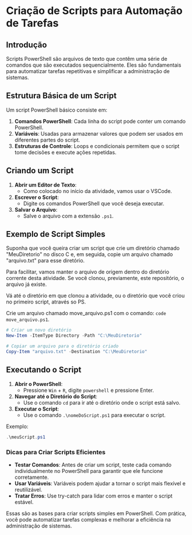 # Criação de Scripts para Automação de Tarefas

## Introdução

Scripts PowerShell são arquivos de texto que contêm uma série de comandos que são executados sequencialmente. Eles são fundamentais para automatizar tarefas repetitivas e simplificar a administração de sistemas.

## Estrutura Básica de um Script

Um script PowerShell básico consiste em:

1. **Comandos PowerShell**: Cada linha do script pode conter um comando PowerShell.
2. **Variáveis**: Usadas para armazenar valores que podem ser usados em diferentes partes do script.
3. **Estruturas de Controle**: Loops e condicionais permitem que o script tome decisões e execute ações repetidas.

## Criando um Script

1. **Abrir um Editor de Texto**:
    - Como colocado no início da atividade, vamos usar o VSCode.
2. **Escrever o Script**:
    - Digite os comandos PowerShell que você deseja executar.
3. **Salvar o Arquivo**:
    - Salve o arquivo com a extensão `.ps1`.

## Exemplo de Script Simples

Suponha que você queira criar um script que crie um diretório chamado "MeuDiretorio" no disco C e, em seguida, copie um arquivo chamado "arquivo.txt" para esse diretório.

Para facilitar, vamos manter o arquivo de origem dentro do diretório corrente desta atividade. Se você clonou, previamente, este repositório, o arquivo já existe.

Vá até o diretório em que clonou a atividade, ou o diretório que você criou no primeiro script, através so PS.

Crie um arquivo chamado move_arquivo.ps1 com o comando: `code move_arquivo.ps1`.


```powershell
# Criar um novo diretório
New-Item -ItemType Directory -Path "C:\MeuDiretorio"

# Copiar um arquivo para o diretório criado
Copy-Item "arquivo.txt" -Destination "C:\MeuDiretorio"
```


## Executando o Script

1. **Abrir o PowerShell**:
    - Pressione <kbd>`Win`</kbd> + <kbd>`R`</kbd>, digite `powershell` e pressione Enter.
2. **Navegar até o Diretório do Script**:
    - Use o comando `cd` para ir até o diretório onde o script está salvo.
3. **Executar o Script**:
    - Use o comando `.\nomeDoScript.ps1` para executar o script.

Exemplo:

```powershell
.\meuScript.ps1
```


### Dicas para Criar Scripts Eficientes

- **Testar Comandos**: Antes de criar um script, teste cada comando individualmente no PowerShell para garantir que ele funcione corretamente.
- **Usar Variáveis**: Variáveis podem ajudar a tornar o script mais flexível e reutilizável.
- **Tratar Erros**: Use try-catch para lidar com erros e manter o script estável.

Essas são as bases para criar scripts simples em PowerShell. Com prática, você pode automatizar tarefas complexas e melhorar a eficiência na administração de sistemas.

